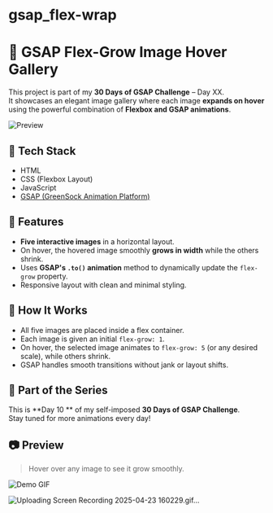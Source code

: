 # gsap_flex-wrap

# 🌟 GSAP Flex-Grow Image Hover Gallery

This project is part of my **30 Days of GSAP Challenge** – Day XX.  
It showcases an elegant image gallery where each image **expands on hover** using the powerful combination of **Flexbox and GSAP animations**.

![Preview](preview.gif)

## 🔧 Tech Stack
- HTML
- CSS (Flexbox Layout)
- JavaScript
- [GSAP (GreenSock Animation Platform)](https://greensock.com/gsap/)

## 🎯 Features
- **Five interactive images** in a horizontal layout.
- On hover, the hovered image smoothly **grows in width** while the others shrink.
- Uses **GSAP's `.to()` animation** method to dynamically update the `flex-grow` property.
- Responsive layout with clean and minimal styling.
## 🚀 How It Works
- All five images are placed inside a flex container.
- Each image is given an initial `flex-grow: 1`.
- On hover, the selected image animates to `flex-grow: 5` (or any desired scale), while others shrink.
- GSAP handles smooth transitions without jank or layout shifts.

## 📅 Part of the Series
This is **Day 10 ** of my self-imposed **30 Days of GSAP Challenge**.  
Stay tuned for more animations every day!

## 📷 Preview
> Hover over any image to see it grow smoothly.

![Demo GIF](preview.gif)

![Uploading Screen Recording 2025-04-23 160229.gif…]()
